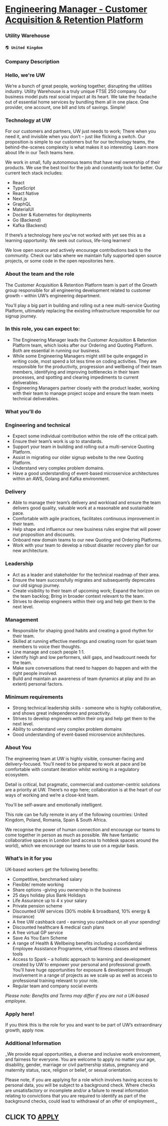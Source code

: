 # [Engineering Manager - Customer Acquisition & Retention Platform](https://www.remotewlb.com/apply/engineering-manager-customer-acquisition-retention-platform)  
### Utility Warehouse  
#### `🌎 United Kingdom`  

### Company Description

### Hello, we're UW

We’re a bunch of great people, working together, disrupting the utilities industry. Utility Warehouse is a truly unique FTSE 250 company. Our business model puts real social impact at its heart. We take the headache out of essential home services by bundling them all in one place. One provider, one account, one bill and lots of savings. Simple!

### Technology at UW

For our customers and partners, UW just needs to work; There when you need it, and invisible when you don’t – just like flicking a switch. Our proposition is simple to our customers but for our technology teams, the behind-the-scenes complexity is what makes it so interesting. Learn more about life in our Tech teams here.

We work in small, fully autonomous teams that have real ownership of their products. We use the best tool for the job and constantly look for better. Our current tech stack includes:

  * React
  * TypeScript
  * React Native
  * Next.js
  * GraphQL
  * MaterialUI
  * Docker & Kubernetes for deployments
  * Go (Backend)
  * Kafka (Backend)

If there’s a technology here you’ve not worked with yet see this as a learning opportunity. We seek out curious, life-long learners!

We love open source and actively encourage contributions back to the community. Check our labs where we maintain fully supported open source projects, or some code in the open repositories here.

### About the team and the role

The Customer Acquisition & Retention Platform team is part of the Growth group responsible for all engineering development related to customer growth – within UW’s engineering department.

You’ll play a big part in building and rolling out a new multi-service Quoting Platform, ultimately replacing the existing infrastructure responsible for our signup journey.

### In this role, you can expect to:

  * The Engineering Manager leads the Customer Acquisition & Retention Platform team, which looks after our Ordering and Quoting Platform. Both are essential in running our business.
  * While some Engineering Managers might still be quite engaged in writing code, most spend a lot less time on coding activities. They are responsible for the productivity, progression and wellbeing of their team members, identifying and improving bottlenecks in their team processes, and spotting and clearing impediments to current deliverables.
  * Engineering Managers partner closely with the product leader, working with their team to manage project scope and ensure the team meets technical deliverables.

### What you’ll do

### Engineering and technical

  * Expect some individual contribution within the role off the critical path.
  * Ensure their team’s work is up to standards.
  * Support your team in building and rolling out a multi-service Quoting Platform.
  * Assist in migrating our older signup website to the new Quoting Platform.
  * Understand very complex problem domains.
  * Have a good understanding of event-based microservice architectures within an AWS, Golang and Kafka environment. 

### Delivery

  * Able to manage their team’s delivery and workload and ensure the team delivers good quality, valuable work at a reasonable and sustainable pace.
  * Comfortable with agile practices, facilitates continuous improvement in their team.
  * Help shape and influence our new business rules engine that will power our proposition and discounts.
  * Onboard new domain teams to our new Quoting and Ordering Platforms.
  * Work with your team to develop a robust disaster recovery plan for our new architecture.

### Leadership

  * Act as a leader and stakeholder for the technical roadmap of their area.
  * Ensure the team successfully migrates and subsequently deprecates our old signup journey.
  * Create visibility to their team of upcoming work; Expand the horizon on the team backlog; Bring in broader context relevant to the team.
  * Strives to develop engineers within their org and help get them to the next level.

### Management

  * Responsible for shaping good habits and creating a good rhythm for their team.
  * Skilled at running effective meetings and creating room for quiet team members to voice their thoughts.
  * Line manage and coach people 1:1.
  * Identify high and low performers, skill gaps, and headcount needs for the team.
  * Make sure conversations that need to happen do happen and with the right people involved.
  * Build and maintain an awareness of team dynamics at play and (to an extent) personal factors.

### Minimum requirements

  * Strong technical leadership skills - someone who is highly collaborative, and shows great independence and proactivity. 
  * Strives to develop engineers within their org and help get them to the next level.
  * Ability to understand very complex problem domains
  * Good understanding of event-based microservice architectures.

### About You

The engineering team at UW is highly visible, consumer-facing and delivery-focused. You’ll need to be prepared to work at pace and be comfortable with constant iteration whilst working in a regulatory ecosystem.  
  
Detail is critical, but pragmatic, commercial and customer-centric solutions are a priority at UW. There’s no ego here; collaboration is at the heart of our ways of working and we’re a close-knit team.

You'll be self-aware and emotionally intelligent.

This role can be fully remote in any of the following countries: United Kingdom, Poland, Romania, Spain & South Africa.

We recognise the power of human connection and encourage our teams to come together in person as much as possible. We have fantastic collaborative spaces in London (and access to hotdesk spaces around the world), which we encourage our teams to use on a regular basis.

### What’s in it for you

UK-based workers get the following benefits:

  * Competitive, benchmarked salary 
  * Flexible/ remote working
  * Share options -giving you ownership in the business
  * 25 days holiday plus Bank Holidays
  * Life Assurance up to 4 x your salary
  * Private pension scheme
  * Discounted UW services (30% mobile & broadband, 10% energy & insurance)
  * A free UW cashback card - earning you cashback on all your spending!
  * Discounted healthcare & medical cash plans
  * A free virtual GP service
  * Save As You Earn Scheme
  * A range of Health & Wellbeing benefits including a confidential Employee Assistance Programme, virtual fitness classes and wellness tools
  * Access to Spark – a holistic approach to learning and development created by UW to empower your personal and professional growth. You’ll have huge opportunities for exposure & development through involvement in a range of projects as we scale up as well as access to professional training relevant to your role.
  * Regular team and company social events

 _Please note: Benefits and Terms may differ if you are not a UK-based employee._

### Apply here!

If you think this is the role for you and want to be part of UW’s extraordinary growth, apply now.

### Additional Information

 _We provide equal opportunities, a diverse and inclusive work environment, and fairness for everyone. You are welcome to apply no matter your age, disability, gender, marriage or civil partnership status, pregnancy and maternity status, race, religion or belief, or sexual orientation.  
  
Please note, if you are applying for a role which involves having access to personal data, you will be subject to a background check. Where checks are unsatisfactory or incomplete and/or a failure to reveal information relating to convictions that you are required to identify as part of the background checks, could lead to withdrawal of an offer of employment._

  
## CLICK TO [APPLY](https://www.remotewlb.com/apply/engineering-manager-customer-acquisition-retention-platform)

